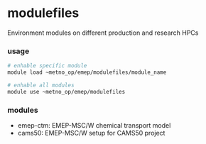 # modulefiles
Environment modules on different production and research HPCs

### usage
```bash
# enhable specific module
module load ~metno_op/emep/modulefiles/module_name

# enhable all modules
module use ~metno_op/emep/modulefiles
```

### modules
- emep-ctm: EMEP-MSC/W chemical transport model
- cams50: EMEP-MSC/W setup for CAMS50 project


